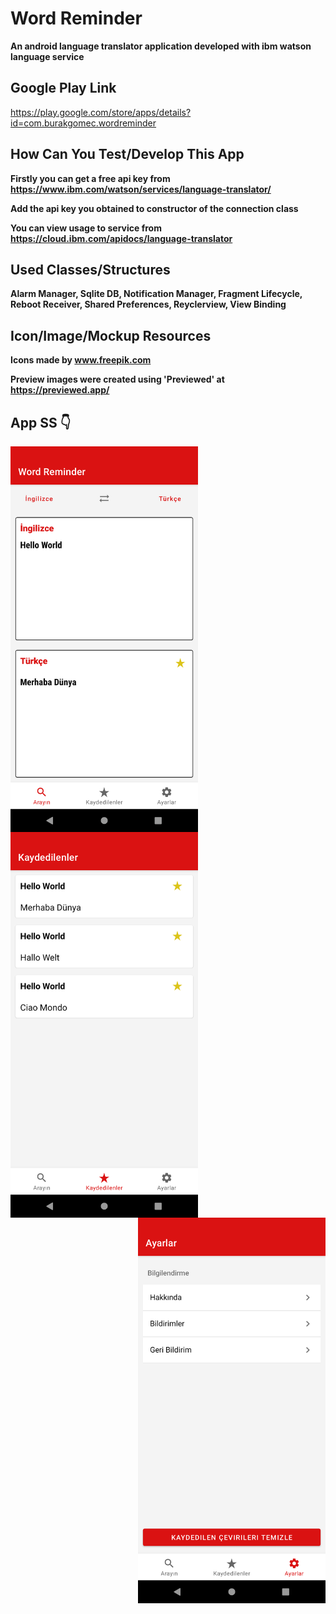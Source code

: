 # Word Reminder
**An android language translator application developed with ibm watson language service**

## Google Play Link
https://play.google.com/store/apps/details?id=com.burakgomec.wordreminder

## How Can You Test/Develop This App
**Firstly you can get a free api key from https://www.ibm.com/watson/services/language-translator/**

**Add the api key you obtained to constructor of the connection class**

**You can view usage to service from https://cloud.ibm.com/apidocs/language-translator**

## Used Classes/Structures
**Alarm Manager, Sqlite DB, Notification Manager, Fragment Lifecycle, Reboot Receiver, Shared Preferences, Reyclerview, View Binding**


## Icon/Image/Mockup Resources
**Icons made by www.freepik.com**

**Preview images were created using 'Previewed' at https://previewed.app/**

## App SS  :point_down:
<a href="url"><img src="https://github.com/BurakGomec/Word_Reminder/blob/main/ss1.png" width="300" align="left"></a>
<a href="url"><img src="https://github.com/BurakGomec/Word_Reminder/blob/main/ss2.png" width="300" align="center"></a>
<a href="url"><img src="https://github.com/BurakGomec/Word_Reminder/blob/main/ss3.png" width="300" align="right"></a>
